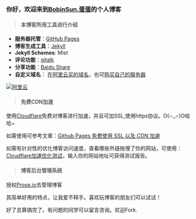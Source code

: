 
### 你好，欢迎来到[BobinSun.蛋蛋](https://www.bobinsun.cn/)的个人博客


> #### 本博客所用工具进行介绍

- **服务器托管**：[GitHub Pages](https://pages.github.com/)
- **博客生成工具**：[Jekyll](https://jekyllrb.com/)
- **Jekyll Schemes**: Mist
- **评论功能**：[gitalk](https://github.com/gitalk/gitalk/blob/master/readme-cn.md)
- **分享功能**：[Baidu Share](http://share.baidu.com/)
- **自定义域名**： [在阿里云买的域名](https://promotion.aliyun.com/ntms/yunparter/invite.html?userCode=uxdvd8jo)，也可[购买自己的服务器](https://promotion.aliyun.com/ntms/yunparter/invite.html?userCode=uxdvd8jo)

[![阿里云](https://www.bobinsun.cn/assets/images/aliyun-ads.jpg)](https://promotion.aliyun.com/ntms/yunparter/invite.html?userCode=uxdvd8jo)

> #### 免费CDN加速

使用[Cloudflare](https://dash.cloudflare.com/login)免费对博客进行加速，并且可加SSL,使用https协议。O(∩_∩)O哈哈~

如需使用可参考文章：[Github Pages 免费使用 SSL 以及 CDN 加速](https://leamtrop.com/2018/01/28/github-pages-cloudflare/#more)

如需有针对性的优化博客访问速度，查看哪些外链拖慢了你的网站，可使用：[Cloudflare加速优化测试](http://webpagetest.org)，输入你的网站地址可获得测试报告。

> #### 博客后台管理系统

授权[Prose.io](https://prose.io)去管理博客

其简单好用的特点，让我爱不释手。喜欢玩博客的朋友们可以试试！

好了总算搞完了。有问题的同学可以留言咨询。欢迎Fork.
